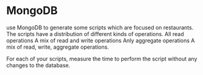 # MongoDB

use MongoDB to generate some scripts which are focused on restaurants. The scripts have a distribution of different kinds of operations.
  All read operations
  A mix of read and write operations
  Anly aggregate operations
  A mix of read, write, aggregate operations.

For each of your scripts, measure the time to perform the script without any changes to the database. 

